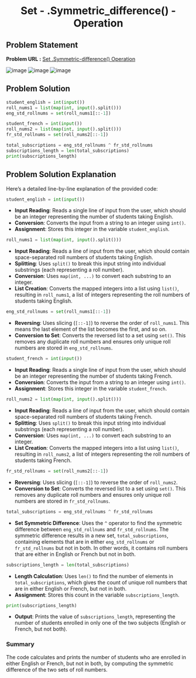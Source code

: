 <h1 align='center'>Set - .Symmetric_difference() - Operation</h1>

## Problem Statement

**Problem URL :** [Set .Symmetric-difference() Operation](https://www.hackerrank.com/challenges/py-set-symmetric-difference-operation/problem?isFullScreen=true)

![image](https://github.com/user-attachments/assets/90766f66-1ca6-41a0-a9d4-8131c43510ce)
![image](https://github.com/user-attachments/assets/8dd0e6ed-7239-4aa9-aeee-b12b18464a4b)
![image](https://github.com/user-attachments/assets/4562f8fe-740d-47a4-b3c9-241ff6634ccb)


## Problem Solution
```py
student_english = int(input())
roll_nums1 = list(map(int, input().split()))
eng_std_rollnums = set(roll_nums1[::-1])

student_french = int(input())
roll_nums2 = list(map(int, input().split()))
fr_std_rollnums = set(roll_nums2[::-1])

total_subscriptions = eng_std_rollnums ^ fr_std_rollnums
subscriptions_length = len(total_subscriptions)
print(subscriptions_length)
```

## Problem Solution Explanation
Here’s a detailed line-by-line explanation of the provided code:

```python
student_english = int(input())
```
- **Input Reading**: Reads a single line of input from the user, which should be an integer representing the number of students taking English.
- **Conversion**: Converts the input from a string to an integer using `int()`.
- **Assignment**: Stores this integer in the variable `student_english`.

```python
roll_nums1 = list(map(int, input().split()))
```
- **Input Reading**: Reads a line of input from the user, which should contain space-separated roll numbers of students taking English.
- **Splitting**: Uses `split()` to break this input string into individual substrings (each representing a roll number).
- **Conversion**: Uses `map(int, ...)` to convert each substring to an integer.
- **List Creation**: Converts the mapped integers into a list using `list()`, resulting in `roll_nums1`, a list of integers representing the roll numbers of students taking English.

```python
eng_std_rollnums = set(roll_nums1[::-1])
```
- **Reversing**: Uses slicing (`[::-1]`) to reverse the order of `roll_nums1`. This means the last element of the list becomes the first, and so on.
- **Conversion to Set**: Converts the reversed list to a set using `set()`. This removes any duplicate roll numbers and ensures only unique roll numbers are stored in `eng_std_rollnums`.

```python
student_french = int(input())
```
- **Input Reading**: Reads a single line of input from the user, which should be an integer representing the number of students taking French.
- **Conversion**: Converts the input from a string to an integer using `int()`.
- **Assignment**: Stores this integer in the variable `student_french`.

```python
roll_nums2 = list(map(int, input().split()))
```
- **Input Reading**: Reads a line of input from the user, which should contain space-separated roll numbers of students taking French.
- **Splitting**: Uses `split()` to break this input string into individual substrings (each representing a roll number).
- **Conversion**: Uses `map(int, ...)` to convert each substring to an integer.
- **List Creation**: Converts the mapped integers into a list using `list()`, resulting in `roll_nums2`, a list of integers representing the roll numbers of students taking French.

```python
fr_std_rollnums = set(roll_nums2[::-1])
```
- **Reversing**: Uses slicing (`[::-1]`) to reverse the order of `roll_nums2`.
- **Conversion to Set**: Converts the reversed list to a set using `set()`. This removes any duplicate roll numbers and ensures only unique roll numbers are stored in `fr_std_rollnums`.

```python
total_subscriptions = eng_std_rollnums ^ fr_std_rollnums
```
- **Set Symmetric Difference**: Uses the `^` operator to find the symmetric difference between `eng_std_rollnums` and `fr_std_rollnums`. The symmetric difference results in a new set, `total_subscriptions`, containing elements that are in either `eng_std_rollnums` or `fr_std_rollnums` but not in both. In other words, it contains roll numbers that are either in English or French but not in both.

```python
subscriptions_length = len(total_subscriptions)
```
- **Length Calculation**: Uses `len()` to find the number of elements in `total_subscriptions`, which gives the count of unique roll numbers that are in either English or French, but not in both.
- **Assignment**: Stores this count in the variable `subscriptions_length`.

```python
print(subscriptions_length)
```
- **Output**: Prints the value of `subscriptions_length`, representing the number of students enrolled in only one of the two subjects (English or French, but not both).

### Summary
The code calculates and prints the number of students who are enrolled in either English or French, but not in both, by computing the symmetric difference of the two sets of roll numbers.
